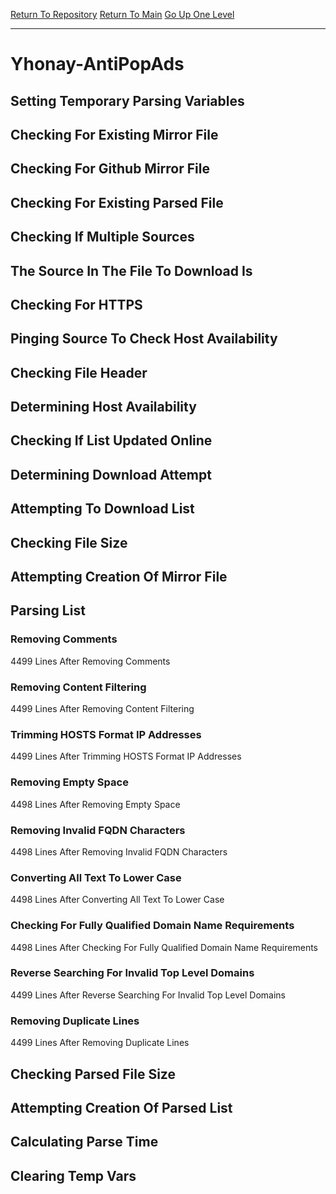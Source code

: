 [Return To Repository](https://github.com/deathbybandaid/piholeparser/)
[Return To Main](https://github.com/deathbybandaid/piholeparser/blob/master/RecentRunLogs/Mainlog.md)
[Go Up One Level](https://github.com/deathbybandaid/piholeparser/blob/master/RecentRunLogs/TopLevelScripts/30-Processing-Blacklists.md)
____________________________________
# Yhonay-AntiPopAds
## Setting Temporary Parsing Variables
## Checking For Existing Mirror File
## Checking For Github Mirror File
## Checking For Existing Parsed File
## Checking If Multiple Sources
## The Source In The File To Download Is
## Checking For HTTPS
## Pinging Source To Check Host Availability
## Checking File Header
## Determining Host Availability
## Checking If List Updated Online
## Determining Download Attempt
## Attempting To Download List
## Checking File Size
## Attempting Creation Of Mirror File
## Parsing List
### Removing Comments
4499 Lines After Removing Comments
### Removing Content Filtering
4499 Lines After Removing Content Filtering
### Trimming HOSTS Format IP Addresses
4499 Lines After Trimming HOSTS Format IP Addresses
### Removing Empty Space
4498 Lines After Removing Empty Space
### Removing Invalid FQDN Characters
4498 Lines After Removing Invalid FQDN Characters
### Converting All Text To Lower Case
4498 Lines After Converting All Text To Lower Case
### Checking For Fully Qualified Domain Name Requirements
4498 Lines After Checking For Fully Qualified Domain Name Requirements
### Reverse Searching For Invalid Top Level Domains
4499 Lines After Reverse Searching For Invalid Top Level Domains
### Removing Duplicate Lines
4499 Lines After Removing Duplicate Lines
## Checking Parsed File Size
## Attempting Creation Of Parsed List
## Calculating Parse Time
## Clearing Temp Vars
